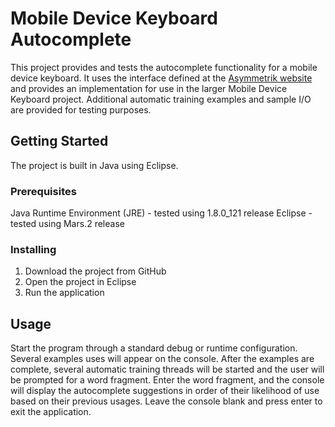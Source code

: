 # Mobile Device Keyboard Autocomplete

This project provides and tests the autocomplete functionality for a mobile device keyboard. It uses the interface defined at the [Asymmetrik website](https://www.asymmetrik.com/programming-challenges/) and provides an implementation for use in the larger Mobile Device Keyboard project. Additional automatic training examples and sample I/O are provided for testing purposes.

## Getting Started

The project is built in Java using Eclipse.

### Prerequisites

Java Runtime Environment (JRE) - tested using 1.8.0_121 release
Eclipse - tested using Mars.2 release

### Installing

1. Download the project from GitHub
2. Open the project in Eclipse
3. Run the application

## Usage

Start the program through a standard debug or runtime configuration. Several examples uses will appear on the console. After the examples are complete, several automatic training threads will be started and the user will be prompted for a word fragment. Enter the word fragment, and the console will display the autocomplete suggestions in order of their likelihood of use based on their previous usages. Leave the console blank and press enter to exit the application.

